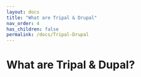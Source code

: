 ```yaml
---
layout: docs
title: "What are Tripal & Drupal"
nav_order: 4
has_children: false
permalink: /docs/Tripal-Drupal
---
```


# What are Tripal & Dupal?
